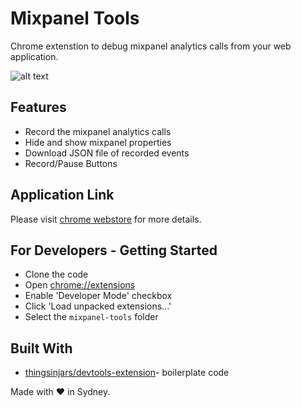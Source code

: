 # Mixpanel Tools

Chrome extenstion to debug mixpanel analytics calls from your web application.


![alt text](https://raw.githubusercontent.com/nithincvpoyyil/mixpanel-tools/master/assets/images/banner.png)


## Features

* Record the mixpanel analytics calls
* Hide and show mixpanel properties
* Download JSON file of recorded events
* Record/Pause Buttons

## Application Link

Please visit [chrome webstore](https://chrome.google.com/webstore/detail/mixpanel-tools/eifepbfdgonblafppielmnnihcopdlpo) for more details.


## For Developers  - Getting Started

 * Clone the code
 * Open [chrome://extensions](chrome://extensions)
 * Enable 'Developer Mode' checkbox
 * Click 'Load unpacked extensions...'
 * Select the `mixpanel-tools` folder


## Built With

* [thingsinjars/devtools-extension](https://github.com/thingsinjars/devtools-extension)- boilerplate code

Made with ❤️ in Sydney.
